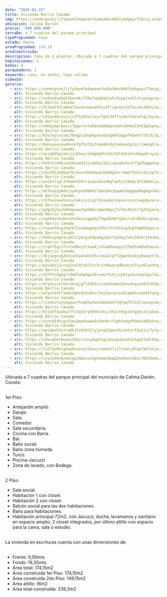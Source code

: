 ```yaml
---
date: "2025-01-23"
title: Vivienda Barrio Canada
img: https://oan6vgvvkjljfy2evmlk4amzavfoa5w3mksb667ykdgwyv77pnjq.arweave.ar/cBvqmrVSVpLjRKsWrgGZBUrgdttipB97-FDNbFf_e1M
ubicacion: Calima Darién
precio: "480.000.000"
cercaDe: a 7 cuadras del parque principal
tipoPropiedad: Casa
estado: Venta
areaPropiedad: 174.15
areaConstruida:
descripcion: Casa de 2 plantas. Ubicada a 7 cuadras del parque principal del municipio de Calima Darién.
habitaciones: 3
baños: 4
parqueadero: 1
keywords: casa, en venta, lago calima
videoId: 
galeria:
  - src: https://oan6vgvvkjljfy2evmlk4amzavfoa5w3mksb667ykdgwyv77pnjq.arweave.ar/cBvqmrVSVpLjRKsWrgGZBUrgdttipB97-FDNbFf_e1M
    alt: Vivienda Barrio Canada
  - src: https://ovdnm3up6g55kev4kj73bu7vpgkwbjwhv5cppivo5lvlcpoagzvq.arweave.ar/dUbWbo_xu9USvFJ_sNP1eZVgpsevRPeirurqsT3ANms
    alt: Vivienda Barrio Canada
  - src: https://4l3aeltbla4w4lkevdnuwaoa43xy4fliqv4yx2o7aio4u3dkhjza.arweave.ar/4vYCLmFYOW4tRKjbSwHA5u-OFWiFeYvp3wIdymxqOnI
    alt: Vivienda Barrio Canada
  - src: https://s42py46snujsjs37tp43olzvyrfg5v347fuibe7ndznwlqj3xyxq.arweave.ar/lzT8c9JtEyTLf5v5ty81xEpu13z5aICT7R5bZcE7vi8
    alt: Vivienda Barrio Canada
  - src: https://omhgspprbwvjs7pgwrnvlo6bsukm6eginbonj6hmu23o63g5xpnq.arweave.ar/cw5pPfENqpl95rRbVbvBlRTPEMhoXNT47Ka272zdu9s
    alt: Vivienda Barrio Canada
  - src: https://k5s7aycvvzmifbmgpc3dup6paosm2ogehh2ggwf42whfxlhz3i3q.arweave.ar/V2XwYFWuWIKFhni2Oj_PA6TNOMQ59GNYvNWOW6z52jc
    alt: Vivienda Barrio Canada
  - src: https://6mnxyuuonu4kvokfgfhzf2p7cm44drdyln4aze2p2scr3awnq5la.arweave.ar/8xt8Uo5tOKq5RTFPkun_EznBxHhbeAyTT9SFHYLNh1Y
    alt: Vivienda Barrio Canada
  - src: https://axjqb65pzskcjju5hwjvikmg4qthz53i54lkdtzkrvbmyp6rxyia.arweave.ar/BdMA-6_MlCSmnT2TVCmG5CZ892jvFqHPKo1CzD_RvhA
    alt: Vivienda Barrio Canada
  - src: https://he5t5cddhzue5boomdi3jrpm5uz3qcjxgvwmvhvnt73g5hqqpdoq.arweave.ar/OTs-iGM-aE6FzmDRtMXs7TO4CTc1bMqerZ_2bp4QeN0
    alt: Vivienda Barrio Canada
  - src: https://z4chkhj6dkwa7bjkasv4e6nmumi6pdmg5orrmwbf3shsla2izpfa.arweave.ar/zwR1HT4arA-FKgSrwnmsoxHnjYbroxZYJdyPJYNIy8o
    alt: Vivienda Barrio Canada
  - src: https://wnikvlxgl3r6am5424rrzuaoubnxa6qfqxhjizkmqs3fn3mmhija.arweave.ar/s1CqruZe4-AzvNcjHNAOoFtwegWFzpRlTIS2Vu2MOhI
    alt: Vivienda Barrio Canada
  - src: https://at5nup2pmdnixy4cpsvbb6kz7aon2me3pqwm2obggqwdogmgxnha.arweave.ar/BPraP09g2ovjgnyqEPlZ-BzdMJt8LM04JjQsNxmGu04
    alt: Vivienda Barrio Canada
  - src: https://chfnevxwvbsniv3aksivicqjfdjewsbcxhpnxccesnloepdynera.arweave.ar/EcrSVvaoZNRXYFSRVAoJKNJLSCK53tuIRJNW4jx4aSI
    alt: Vivienda Barrio Canada
  - src: https://g4go5jbxu5dhmpxaw7qohdmcrqwe36pvj7vfmi45znr7q37qimrq.arweave.ar/NwzupDenRnY-4Lfg442CjCxN-fVP6lYjnctj-G_wQyM
    alt: Vivienda Barrio Canada
  - src: https://oqd44atevbvvnto5mioigppby75gedk46f4pksrikrk63kzzqswq.arweave.ar/dAfOAmSoa1bN3WIcgz3hx_piDVzxePVKKFRV7as5hK0
    alt: Vivienda Barrio Canada
  - src: https://tvpuwfmvgjhqtk72rwewwg4pv2tbsr3it5toig3wq74qdo5qyoca.arweave.ar/nV9LFZUyTwmr-o2JaxuPrqYZR2ifZuQbdof5Abuww4Q
    alt: Vivienda Barrio Canada
  - src: https://h6dieyeg5acy6t2iybnyukdpa4g2aktfop5ky7w5x3dohrjhkubq.arweave.ar/P4aCYIboBY9PSMBbiihvBw2gKmVz-qx-3b7G48UnVQM
    alt: Vivienda Barrio Canada
  - src: https://zrqk75qisfzvtxdbujttxuwkjz4lwddueypyt27m2hu4dvm5ausa.arweave.ar/zGCv9giRc1ncYaJnO9LKTni7DHQmH4nr7NHpwdWdBSQ
    alt: Vivienda Barrio Canada
  - src: https://3kjupgvvg263su4lpwt4nz5hcc4ua2cpff2gwn5oxbvy6woqzt7a.arweave.ar/2pNHmrU2vblTi32nxuenELlAaE8pdGs3rrhrj1nQzP4
    alt: Vivienda Barrio Canada
  - src: https://pycwksj2vrog2na7qfsbl2ur3rirmkwqrgd6zazjo7sys6lyo4tq.arweave.ar/fgVlSTqsXG00H4FkFeqR3FEWKtCJh-yDKXfliXl4dyc
    alt: Vivienda Barrio Canada
  - src: https://m3fhfn5gbgrtdm6lahp4ga24sxaerhihjirpkiyasuneqcbgsl5a.arweave.ar/Zspyt6YJozGzywHfwwNclcBInQdKIvUjAJUaSAgmkvo
    alt: Vivienda Barrio Canada
  - src: https://drydjvzzlkkx5kxgjgflh2k6cixjezkomdu2kev4nqsyo65fa5dq.arweave.ar/HHA01zlalX6q5kmKs-leEi6SZU5g6aUSvGwlh3ulB0c
    alt: Vivienda Barrio Canada
  - src: https://w7ywtk4tfim4z2gke42av6kxr5ey5qvvyrzuklqdwhsso64zhqvq.arweave.ar/t_Fpq5MqGczoyic0CvlXj0mOwrXEc0UuA7HlJ3uZPCs
    alt: Vivienda Barrio Canada
  - src: https://lzx4svtvnyxppazrhxqd3a7wv2m6a3wn77qfyqf57zallwvayvnq.arweave.ar/Xm_JVnVuLveDMT3gPYP2rpngbs3_4FxAvf5AtdqgxVs
    alt: Vivienda Barrio Canada
  - src: https://htja5f5ywkyx7fz3qtbryhhhtcekjz5hyit6qysotgybs3zcp5ea.arweave.ar/PNIOl7iysX-XO4TDHBznmIik56fCJ-hiTpmwGW8if0g
    alt: Vivienda Barrio Canada
  - src: https://ucnnd54hcgv52ecpep4vwww3s2en4crfvghtamydfdwov3d5zkvq.arweave.ar/oJrR94cRq90QTyP5W1rblojeCiWpjzAzAyjs6ux9yqs
    alt: Vivienda Barrio Canada
  - src: https://wpvqbo53vtta6bj6jbh432jyjpnyp2qunzhizmtor52e2jxj7ytq.arweave.ar/s-sAu7us5g8FPkhPzek4S9uH6hRuToyybo90TSbp_ic
    alt: Vivienda Barrio Canada
  - src: https://sdvuqher6uzpv3kbjrsvcydwphzgi3oaipubeo5at5qp5fabrbkq.arweave.ar/kOtIHJH1MvrtQUxlUWB2efJkbcBD6BI7oJ9g_pQBiFU
    alt: Vivienda Barrio Canada
  - src: https://lv27qs6hcg4up6nusux3ikwujsommu5lijltxonjdtep74efzeja.arweave.ar/XXX4S8cRuUf5tJUvtCrUTJzGU6tCVzu5qRzI__CFyRI
    alt: Vivienda Barrio Canada
  - src: https://szy3z6knbza6ige2dpocxzkgtewgtduqq2xohenv36oi76425wma.arweave.ar/lnG8-U0OQeQYmhvcK-VGmSxpjpCGruORtd-cj_ua7Zg
    alt: Vivienda Barrio Canada 
---
```

Ubicada a 7 cuadras del parque principal del municipio de Calima Darién.
Consta: <br><br>
 
1er Piso: <br>

- Antejardin amplió.
- Garaje.
- Sala.
- Comedor.
- Sala secundaria.
- Cocina con Barra.
- Bar.
- Baño social.
- Baño zona húmeda.
- Turco.
- Piscina-Jacuzzi
- Zona de lavado, con Bodega. <br><br>
 
2 Piso: <br>
- Sala social.
- Habitación 1 con closet.
- Habitación 2 con closet.
- Balcón social para las dos habitaciones.
- Baño para habitaciones.
- Habitación principal 72m2, con Jacuzzi, ducha, lavamanos y sanitario en espacio amplio, 2 closet integrados, por último altillo con espacio para la cama, sala o estudio. <br><br>
 

La vivienda en escrituras cuenta con unas dimensiones de:<br><br>

- Frente: 9,00mts
- Fondo: 19,35mts
- Área total: 174,15m2
- Área construida 1er Piso: 174,15m2
- Área construida 2do Piso: 149,15m2
- Area altillo: 16m2
- Area total construida: 339,3m2 <br><br>